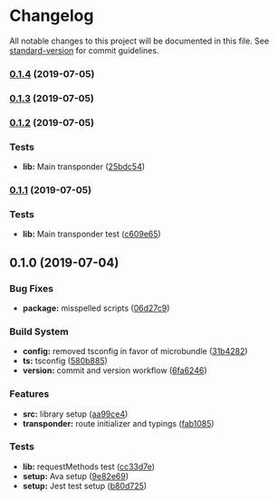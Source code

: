 # Changelog

All notable changes to this project will be documented in this file. See [standard-version](https://github.com/conventional-changelog/standard-version) for commit guidelines.

### [0.1.4](https://github.com/AntJanus/electron-transponder/compare/v0.1.3...v0.1.4) (2019-07-05)



### [0.1.3](https://github.com/AntJanus/electron-transponder/compare/v0.1.2...v0.1.3) (2019-07-05)



### [0.1.2](https://github.com/AntJanus/electron-transponder/compare/v0.1.1...v0.1.2) (2019-07-05)


### Tests

* **lib:** Main transponder ([25bdc54](https://github.com/AntJanus/electron-transponder/commit/25bdc54))



### [0.1.1](https://github.com/AntJanus/electron-transponder/compare/v0.1.0...v0.1.1) (2019-07-05)


### Tests

* **lib:** Main transponder test ([c609e65](https://github.com/AntJanus/electron-transponder/commit/c609e65))



## 0.1.0 (2019-07-04)


### Bug Fixes

* **package:** misspelled scripts ([06d27c9](https://github.com/AntJanus/electron-transponder/commit/06d27c9))


### Build System

* **config:** removed tsconfig in favor of microbundle ([31b4282](https://github.com/AntJanus/electron-transponder/commit/31b4282))
* **ts:** tsconfig ([580b885](https://github.com/AntJanus/electron-transponder/commit/580b885))
* **version:** commit and version workflow ([6fa6246](https://github.com/AntJanus/electron-transponder/commit/6fa6246))


### Features

* **src:** library setup ([aa99ce4](https://github.com/AntJanus/electron-transponder/commit/aa99ce4))
* **transponder:** route initializer and typings ([fab1085](https://github.com/AntJanus/electron-transponder/commit/fab1085))


### Tests

* **lib:** requestMethods test ([cc33d7e](https://github.com/AntJanus/electron-transponder/commit/cc33d7e))
* **setup:** Ava setup ([9e82e69](https://github.com/AntJanus/electron-transponder/commit/9e82e69))
* **setup:** Jest test setup ([b80d725](https://github.com/AntJanus/electron-transponder/commit/b80d725))
